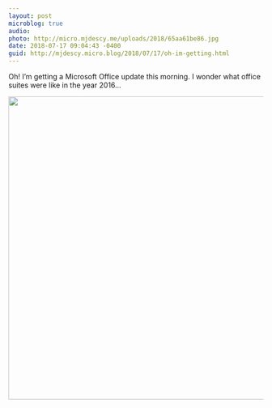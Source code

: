 ```yaml
---
layout: post
microblog: true
audio: 
photo: http://micro.mjdescy.me/uploads/2018/65aa61be86.jpg
date: 2018-07-17 09:04:43 -0400
guid: http://mjdescy.micro.blog/2018/07/17/oh-im-getting.html
---
```

Oh! I’m getting a Microsoft Office update this morning. I wonder what office suites were like in the year 2016...

<img src="http://micro.mjdescy.me/uploads/2018/65aa61be86.jpg" width="600" height="599" />
